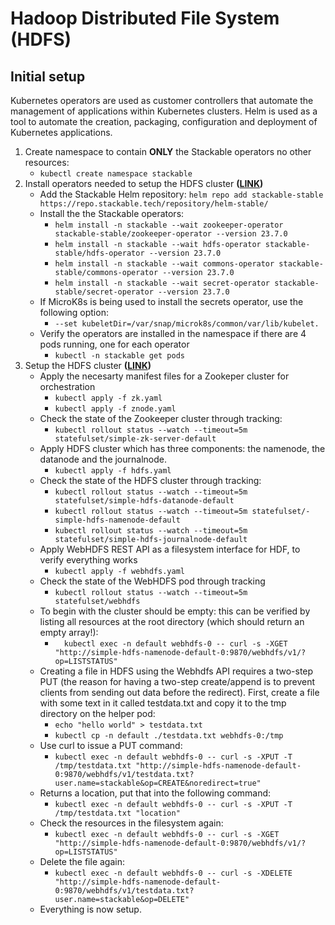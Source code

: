 # Hadoop Distributed File System (HDFS)

## Initial setup
Kubernetes operators are used as customer controllers that automate the management of applications within Kubernetes clusters. Helm is used as a tool to automate the creation, packaging, configuration and deployment of Kubernetes applications.

1. Create namespace to contain __ONLY__ the Stackable operators no other resources:
    - `kubectl create namespace stackable`
1. Install operators needed to setup the HDFS cluster __([LINK](https://docs.stackable.tech/home/stable/hdfs/getting_started/installation#_helm))__
    - Add the Stackable Helm repository: 
        `helm repo add stackable-stable https://repo.stackable.tech/repository/helm-stable/`
    - Install the the Stackable operators:
        - `helm install -n stackable --wait zookeeper-operator stackable-stable/zookeeper-operator --version 23.7.0`
        - `helm install -n stackable --wait hdfs-operator stackable-stable/hdfs-operator --version 23.7.0`
        - `helm install -n stackable --wait commons-operator stackable-stable/commons-operator --version 23.7.0`
        - `helm install -n stackable --wait secret-operator stackable-stable/secret-operator --version 23.7.0`
    - If MicroK8s is being used to install the secrets operator, use the following option:
        - `--set kubeletDir=/var/snap/microk8s/common/var/lib/kubelet.`
    - Verify the operators are installed in the namespace if there are 4 pods running, one for each operator
        - `kubectl -n stackable get pods`  
1. Setup the HDFS cluster __([LINK](https://docs.stackable.tech/home/stable/hdfs/getting_started/first_steps))__   
    - Apply the necesarty manifest files for a Zookeper cluster for orchestration
        - `kubectl apply -f zk.yaml`
        - `kubectl apply -f znode.yaml`
    - Check the state of the Zookeeper cluster through tracking:
        - `kubectl rollout status --watch --timeout=5m statefulset/simple-zk-server-default`
    - Apply HDFS cluster which has three components: the namenode, the datanode and the journalnode.
        - `kubectl apply -f hdfs.yaml`
    - Check the state of the HDFS cluster through tracking:
        - `kubectl rollout status --watch --timeout=5m statefulset/simple-hdfs-datanode-default`
        - `kubectl rollout status --watch --timeout=5m statefulset/- simple-hdfs-namenode-default`
        - `kubectl rollout status --watch --timeout=5m statefulset/simple-hdfs-journalnode-default`
    - Apply WebHDFS REST API as a filesystem interface for HDF, to verify everything works
        - `kubectl apply -f webhdfs.yaml`
    - Check the state of the WebHDFS pod through tracking
        - `kubectl rollout status --watch --timeout=5m statefulset/webhdfs`
    - To begin with the cluster should be empty: this can be verified by listing all resources at the root directory (which should return an empty array!):
        - `  kubectl exec -n default webhdfs-0 -- curl -s -XGET "http://simple-hdfs-namenode-default-0:9870/webhdfs/v1/?op=LISTSTATUS"`
    - Creating a file in HDFS using the Webhdfs API requires a two-step PUT (the reason for having a two-step create/append is to prevent clients from sending out data before the redirect). First, create a file with some text in it called testdata.txt and copy it to the tmp directory on the helper pod:
        - `echo "hello world" > testdata.txt`
        - `kubectl cp -n default ./testdata.txt webhdfs-0:/tmp`
    - Use curl to issue a PUT command:
        - `kubectl exec -n default webhdfs-0 --
            curl -s -XPUT -T /tmp/testdata.txt "http://simple-hdfs-namenode-default-0:9870/webhdfs/v1/testdata.txt?user.name=stackable&op=CREATE&noredirect=true"`
    - Returns a location, put that into the following command:
        - `kubectl exec -n default webhdfs-0 -- curl -s -XPUT -T /tmp/testdata.txt "location"`
    - Check the resources in the filesystem again:
        - `kubectl exec -n default webhdfs-0 -- curl -s -XGET "http://simple-hdfs-namenode-default-0:9870/webhdfs/v1/?op=LISTSTATUS"`
    - Delete the file again:
        - `kubectl exec -n default webhdfs-0 -- curl -s -XDELETE "http://simple-hdfs-namenode-default-0:9870/webhdfs/v1/testdata.txt?user.name=stackable&op=DELETE"`
    - Everything is now setup.